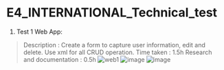 # E4_INTERNATIONAL_Technical_test

1. Test 1 Web App:
> Description : Create a form to capture user information, edit and delete. Use xml for all CRUD operation.
> Time taken : 1.5h
> Research and documentation : 0.5h
![web1](https://user-images.githubusercontent.com/7566507/142001968-b7f335a8-a0c0-47d8-9660-dd8cce8c5f96.png)
![image](https://user-images.githubusercontent.com/7566507/142002284-3be61a8e-453f-4b79-88d3-d10fdfde32a8.png)
![image](https://user-images.githubusercontent.com/7566507/142002456-d900cc4d-74a2-49df-8d64-ce5481a8d7d3.png)

